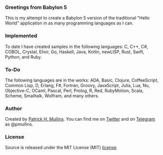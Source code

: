 ### Greetings from Babylon 5

This is my attempt to create a Babylon 5 version of the traditional "Hello World" application in as many 
programming languages as I can.

### Implemented

To date I have created samples in the following languages: C, C++, C#, COBOL, Crystal, Elixir, Go, Haskell, 
Java, Kotlin, newLISP, Rust, Swift, Python, and Ruby.

### To-Do

The following languages are in the works: ADA, Basic, Clojure, CoffeeScript, Common Lisp, D, Erlang, F#, 
Fortran, Groovy, JavaScript, Julia, Lua, Nu, Objective-C, OCaml, Pascal, Perl, Prolog, R, Red, RubyMotion, 
Scala, Scheme, Smalltalk, Wolfram, and many others.

### Author

Created by [Patrick H. Mullins](http://www.pmullins.net). You can find me on  [Twitter](https://twitter.com/phmullins) 
and on [Telegram](https://telegram.org/) as @pmullins.

### License

Source is released under the MIT License (MIT) [license](license.md).
